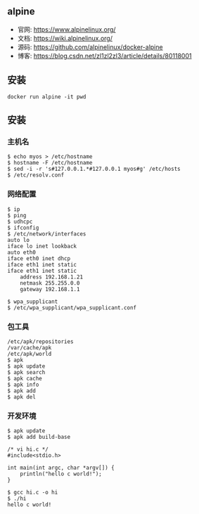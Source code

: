 ## alpine

- 官网: https://www.alpinelinux.org/
- 文档: https://wiki.alpinelinux.org/
- 源码: https://github.com/alpinelinux/docker-alpine
- 博客: https://blog.csdn.net/zl1zl2zl3/article/details/80118001

## 安装

```
docker run alpine -it pwd
```

## 安装
### 主机名
```
$ echo myos > /etc/hostname
$ hostname -F /etc/hostname
$ sed -i -r 's#127.0.0.1.*#127.0.0.1 myos#g' /etc/hosts
$ /etc/resolv.conf
```

### 网络配置
```
$ ip
$ ping
$ udhcpc
$ ifconfig
$ /etc/network/interfaces
auto lo
iface lo inet lookback
auto eth0
iface eth0 inet dhcp
iface eth1 inet static
iface eth1 inet static
    address 192.168.1.21
    netmask 255.255.0.0
    gateway 192.168.1.1

$ wpa_supplicant
$ /etc/wpa_supplicant/wpa_supplicant.conf
```

### 包工具
```
/etc/apk/repositories
/var/cache/apk
/etc/apk/world
$ apk
$ apk update
$ apk search
$ apk cache
$ apk info
$ apk add
$ apk del
```

### 开发环境

```
$ apk update
$ apk add build-base
```

```
/* vi hi.c */
#include<stdio.h>

int main(int argc, char *argv[]) {
    println("hello c world!");
}
```

```
$ gcc hi.c -o hi
$ ./hi
hello c world!
```

